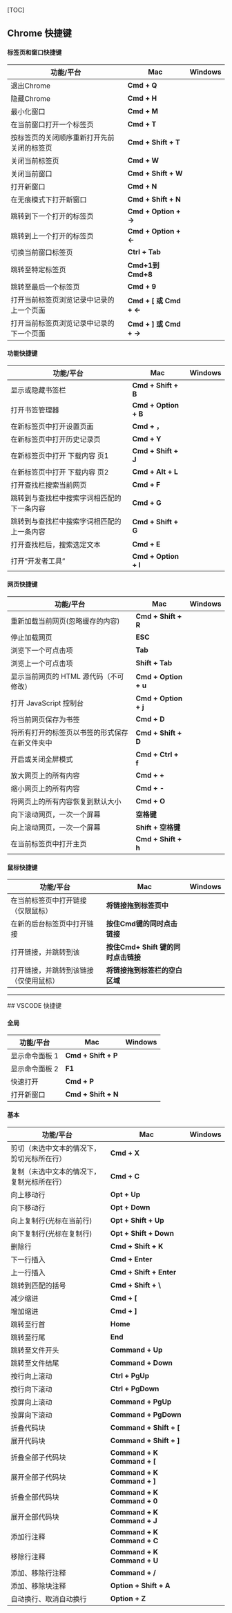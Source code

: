 [TOC]

## Chrome 快捷键

#### 标签页和窗口快捷键

|                功能/平台               |          Mac          |         Windows        |
|                  ---                  |         ---           |            ---         |
|               退出Chrome              |       **Cmd + Q**      |                        |
|               隐藏Chrome              |      **Cmd + H**       |                        |
|                最小化窗口              |      **Cmd + M**       |                        |
|           在当前窗口打开一个标签页        |       **Cmd + T**     |                        |
|  按标签页的关闭顺序重新打开先前关闭的标签页  |  **Cmd + Shift + T**  |                        |
|               关闭当前标签页            |       **Cmd + W**     |                        |
|                关闭当前窗口            |  **Cmd + Shift + W**  |                        |
|                 打开新窗口             |       **Cmd + N**     |                        |
|           在无痕模式下打开新窗口         |  **Cmd + Shift + N**  |                        |
|          跳转到下一个打开的标签页        | **Cmd + Option + ->** |                        |
|          跳转到上一个打开的标签页        | **Cmd + Option + <-** |                        |
|             切换当前窗口标签页          |    **Ctrl + Tab**     |                        |
|             跳转至特定标签页            |    **Cmd+1到Cmd+8**   |                        |
|             跳转至最后一个标签页        |      **Cmd + 9**      |                        |
|  打开当前标签页浏览记录中记录的上一个页面   | **Cmd + [ 或 Cmd + <-**|                        |
|  打开当前标签页浏览记录中记录的下一个页面   | **Cmd + ] 或 Cmd + ->**|                        |

#### 功能快捷键

|                功能/平台               |          Mac          |         Windows        |
|                  ---                  |         ---           |            ---         |
|             显示或隐藏书签栏            |   **Cmd + Shift + B**  |                        |
|              打开书签管理器             | **Cmd + Option + B**  |                        |
|         在新标签页中打开设置页面          |      **Cmd + ，**     |                        |
|         在新标签页中打开历史记录页        |       **Cmd + Y**     |                        |
|        在新标签页中打开 下载内容 页1      |  **Cmd + Shift + J**  |                        |
|        在新标签页中打开 下载内容 页2      |   **Cmd + Alt + L**   |                        |
|           打开查找栏搜索当前网页         |      **Cmd + F**      |                        |
|  跳转到与查找栏中搜索字词相匹配的下一条内容  |      **Cmd + G**      |                        |
|  跳转到与查找栏中搜索字词相匹配的上一条内容  |  **Cmd + Shift + G** |                        |
|         打开查找栏后，搜索选定文本        |       **Cmd + E**     |                        |
|                 打开“开发者工具”        | **Cmd + Option + I**  |                        |

#### 网页快捷键

|                功能/平台               |          Mac          |         Windows        |
|                  ---                  |         ---           |            ---         |
|       重新加载当前网页(忽略缓存的内容)     |   **Cmd + Shift + R**  |                        |
|             停止加载网页                |         **ESC**        |                        |
|            浏览下一个可点击项            |         **Tab**        |                        |
|            浏览上一个可点击项            |    **Shift + Tab**     |                        |
|  显示当前网页的 HTML 源代码（不可修改）    |  **Cmd + Option + u**  |                        |
|         打开 JavaScript 控制台         |  **Cmd + Option + j**  |                        |
|          将当前网页保存为书签           |      **Cmd + D**       |                        |
|将所有打开的标签页以书签的形式保存在新文件夹中|   **Cmd + Shift + D**  |                        |
|           开启或关闭全屏模式            |   **Cmd + Ctrl + f**   |                        |
|           放大网页上的所有内容          |        **Cmd + +**     |                        |
|           缩小网页上的所有内容          |        **Cmd + -**     |                        |
|      将网页上的所有内容恢复到默认大小     |        **Cmd + O**     |                        |
|         向下滚动网页，一次一个屏幕       |          **空格键**     |                        |
|         向上滚动网页，一次一个屏幕       |   **Shift + 空格键**    |                        |
|         在当前标签页中打开主页          |   **Cmd + Shift + h**  |                        |

#### 鼠标快捷键

|                功能/平台               |          Mac          |         Windows        |
|                  ---                 |         ---           |            ---         |
|     在当前标签页中打开链接（仅限鼠标）     |   **将链接拖到标签页中** |                        |
|       在新的后台标签页中打开链接         |**按住Cmd键的同时点击链接**|                        |
|         打开链接，并跳转到该        |**按住Cmd+ Shift 键的同时点击链接**|                    |
| 打开链接，并跳转到该链接（仅使用鼠标）    |**将链接拖到标签栏的空白区域**|                       |

<hr />
## VSCODE 快捷键

#### 全局

|                功能/平台               |          Mac          |         Windows        |
|                  ---                  |         ---           |            ---         |
|              显示命令面板  1            |  **Cmd + Shift + P**  |                        |
|              显示命令面板  2            |        **F1**         |                        |
|               快速打开                 |      **Cmd + P**       |                        |
|              打开新窗口                |    **Cmd + Shift + N** |                        |

#### 基本
|                功能/平台                    |          Mac                |         Windows        |
|                  ---                       |         ---                 |            ---         |
|    剪切（未选中文本的情况下，剪切光标所在行）     |    **Cmd + X**               |                       |
|    复制（未选中文本的情况下，复制光标所在行）     |    **Cmd + C**               |                       |
|             向上移动行                       |    **Opt + Up**              |                       |
|             向下移动行                       |    **Opt + Down**            |                       |
|             向上复制行(光标在当前行)           |    **Opt + Shift + Up**      |                       |
|             向下复制行(光标在复制行)           |    **Opt + Shift + Down**    |                       |
|               删除行                        |    **Cmd + Shift + K**        |                       |
|             下一行插入                       |    **Cmd + Enter**            |                       |
|             上一行插入                       |    **Cmd + Shift + Enter**    |                       |
|           跳转到匹配的括号                    |    **Cmd + Shift + \\**        |                      |
|              减少缩进                        |    **Cmd + [**                 |                      |
|              增加缩进                        |    **Cmd + ]**                 |                      |
|       跳转至行首                             |    **Home**                    |                      |
|       跳转至行尾                             |    **End**                     |                      |
|       跳转至文件开头                         |    **Command + Up**             |                      |
|       跳转至文件结尾                         |    **Command + Down**           |                      |
|       按行向上滚动                           |     **Ctrl + PgUp**             |                      |
|       按行向下滚动                           |     **Ctrl + PgDown**           |                      |
|       按屏向上滚动                           |     **Command + PgUp**          |                      |
|       按屏向下滚动                           |     **Command + PgDown**        |                      |
|       折叠代码块                             | **Command + Shift + [**         |                      |
|       展开代码块                             | **Command + Shift + ]**         |                      |
|       折叠全部子代码块                        | **Command + K Command + [**     |                      |
|       展开全部子代码块                        | **Command + K Command + ]**     |                      |
|       折叠全部代码块                         |     **Command + K Command + 0**  |                      |
|       展开全部代码块                         |     **Command + K Command + J**  |                      |
|       添加行注释                            | **Command + K Command + C**      |                      |
|       移除行注释                            | **Command + K Command + U**      |                      |
|       添加、移除行注释                       | **Command + /**                  |                      |
|       添加、移除块注释                       | **Option + Shift + A**           |                      |
|       自动换行、取消自动换行                  | **Option + Z**                   |                      |
